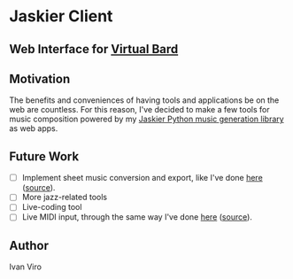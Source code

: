 # Jaskier Client
## Web Interface for [Virtual Bard](http://virtualbard.com)

## Motivation
The benefits and conveniences of having tools and applications be on the web are countless. 
For this reason, I've decided to make a few tools for music composition powered by my [Jaskier Python music generation library](https://github.com/ivan-v/jaskier) as web apps.

## Future Work
- [ ] Implement sheet music conversion and export, like I've done [here](https://ivan-v.github.io/carolan-client/index.html) ([source](https://github.com/ivan-v/carolan-client)).
- [ ] More jazz-related tools
- [ ] Live-coding tool
- [ ] Live MIDI input, through the same way I've done [here](https://ivan-v.github.io/Piano-Scribe/) ([source](https://github.com/ivan-v/Piano-Scribe)).

## Author
Ivan Viro

